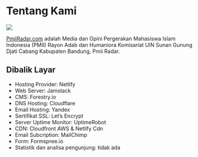 # Tentang Kami

![](https://raw.githubusercontent.com/pmiiradar/pmiiradar.org/forestry/gambar-website.png)

[PmiiRadar.com](https://pmiiradar.org/ "pmii Adab dan Humaniora ") adalah Media dan Opini Pergerakan Mahasiswa Islam Indonesia (PMII) Rayon Adab dan Humaniora Komisariat UIN Sunan Gunung Djati Cabang Kabupaten Bandung, Pmii Radar.

## Dibalik Layar

* Hosting Provider: Netlify
* Web Server: Jamstack
* CMS: Forestry.io
* DNS Hosting: Cloudflare
* Email Hosting: Yandex
* Sertifikat SSL: Let’s Encrypt
* Server Uptime Monitor: UptimeRobot
* CDN: Cloudfront AWS & Netlify Cdn 
* Email Subcription: MailChimp
* Form: Formspree.io
* Statistik dan analisa pengunjung: tidak ada
